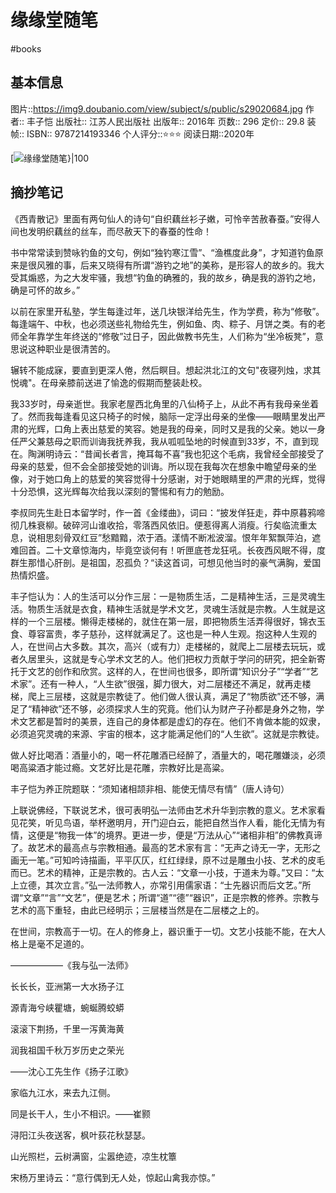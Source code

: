 # 缘缘堂随笔
#books 
## 基本信息

图片::https://img9.doubanio.com/view/subject/s/public/s29020684.jpg 
作者:: 丰子恺
出版社:: 江苏人民出版社
出版年:: 2016年
页数:: 296
定价:: 29.8
装帧:: 
ISBN:: 9787214193346
个人评分::⭐⭐⭐
阅读日期::2020年

 [![缘缘堂随笔}|100](https://img9.doubanio.com/view/subject/s/public/s29020684.jpg  )

## 摘抄笔记

《西青散记》里面有两句仙人的诗句“自织藕丝衫子嫩，可怜辛苦赦春蚕。”安得人间也发明织藕丝的丝车，而尽赦天下的春蚕的性命！

书中常常读到赞咏钓鱼的文句，例如“独钓寒江雪”、“渔樵度此身”，才知道钓鱼原来是很风雅的事，后来又晓得有所谓“游钓之地”的美称，是形容人的故乡的。我大受其煽惑，为之大发牢骚，我想“钓鱼的确雅的，我的故乡，确是我的游钓之地，确是可怀的故乡。”

以前在家里开私塾，学生每逢过年，送几块银洋给先生，作为学费，称为“修敬”。每逢端午、中秋，也必须送些礼物给先生，例如鱼、肉、粽子、月饼之类。有的老师全年靠学生年终送的“修敬”过日子，因此做教书先生，人们称为“坐冷板凳”，意思说这种职业是很清苦的。

辗转不能成寐，要直到更深人倦，然后瞑目。想起洪北江的文句"夜寝列烛，求其悦魂"。在母亲膝前送进了愉逸的假期而整装赴校。

我33岁时，母亲逝世。我家老屋西北角里的八仙椅子上，从此不再有我母亲坐着了。然而我每逢看见这只椅子的时候，脑际一定浮出母亲的坐像——眼睛里发出严肃的光辉，口角上表出慈爱的笑容。她是我的母亲，同时又是我的父亲。她以一身任严父兼慈母之职而训诲我抚养我，我从呱呱坠地的时候直到33岁，不，直到现在。陶渊明诗云：“昔闻长者言，掩耳每不喜”我也犯这个毛病，我曾经全部接受了母亲的慈爱，但不会全部接受她的训诲。所以现在我每次在想象中瞻望母亲的坐像，对于她口角上的慈爱的笑容觉得十分感谢，对于她眼睛里的严肃的光辉，觉得十分恐惧，这光辉每次给我以深刻的警惕和有力的勉励。

李叔同先生赴日本留学时，作一首《金缕曲》，词曰：“披发佯狂走，莽中原暮鸦啼彻几株衰柳。破碎河山谁收拾，零落西风依旧。便惹得离人消瘦。行矣临流重太息，说相思刻骨双红豆”愁黯黯，浓于酒。漾情不断凇波溜。恨年年絮飘萍泊，遮难回首。二十文章惊海内，毕竟空谈何有！听匣底苍龙狂吼。长夜西风眠不得，度群生那惜心肝剖。是祖国，忍孤负？“读这首词，可想见他当时的豪气满胸，爱国热情炽盛。

丰子恺认为：人的生活可以分作三层：一是物质生活，二是精神生活，三是灵魂生活。物质生活就是衣食，精神生活就是学术文艺，灵魂生活就是宗教。人生就是这样的一个三层楼。懒得走楼梯的，就住在第一层，即把物质生活弄得很好，锦衣玉食、尊容富贵，孝子慈孙，这样就满足了。这也是一种人生观。抱这种人生观的人，在世间占大多数。其次，高兴（或有力）走楼梯的，就爬上二层楼去玩玩，或者久居里头，这就是专心学术文艺的人。他们把权力贡献于学问的研究，把全新寄托于文艺的创作和欣赏。这样的人，在世间也很多，即所谓“知识分子”“学者”“艺术家”。还有一种人，“人生欲”很强，脚力很大，对二层楼还不满足，就再走楼梯，爬上三层楼，这就是宗教徒了。他们做人很认真，满足了“物质欲”还不够，满足了“精神欲”还不够，必须探求人生的究竟。他们认为财产子孙都是身外之物，学术文艺都是暂时的美景，连自己的身体都是虚幻的存在。他们不肯做本能的奴隶，必须追究灵魂的来源、宇宙的根本，这才能满足他们的“人生欲”。这就是宗教徒。

做人好比喝酒：酒量小的，喝一杯花雕酒已经醉了，酒量大的，喝花雕嫌淡，必须喝高粱酒才能过瘾。文艺好比是花雕，宗教好比是高粱。

丰子恺为养正院题联：“须知诸相颉非相、能使无情尽有情”（唐人诗句）

上联说佛经，下联说艺术，很可表明弘一法师由艺术升华到宗教的意义。艺术家看见花笑，听见鸟语，举杯邀明月，开门迎白云，能把自然当作人看，能化无情为有情，这便是“物我一体”的境界。更进一步，便是“万法从心”“诸相非相”的佛教真谛了。故艺术的最高点与宗教相通。最高的艺术家有言：“无声之诗无一字，无形之画无一笔。”可知吟诗描画，平平仄仄，红红绿绿，原不过是雕虫小技、艺术的皮毛而已。艺术的精神，正是宗教的。古人云：“文章一小技，于道未为尊。”又曰：“太上立德，其次立言。”弘一法师教人，亦常引用儒家语：“士先器识而后文艺。”所谓“文章”“言”“文艺”，便是艺术；所谓“道”“德”“器识”，正是宗教的修养。宗教与艺术的高下重轻，由此已经明示；三层楼当然是在二层楼之上的。

在世间，宗教高于一切。在人的修身上，器识重于一切。文艺小技能不能，在大人格上是毫不足道的。

——————《我与弘一法师》

长长长，亚洲第一大水扬子江

源青海兮峡瞿塘，蜿蜒腾蛟蟒

滚滚下荆扬，千里一泻黄海黄

润我祖国千秋万岁历史之荣光

——沈心工先生作《扬子江歌》

家临九江水，来去九江侧。

同是长干人，生小不相识。——崔颢

浔阳江头夜送客，枫叶荻花秋瑟瑟。

山光照栏，云树满窗，尘嚣绝迹，凉生枕簟

宋杨万里诗云：“意行偶到无人处，惊起山禽我亦惊。”